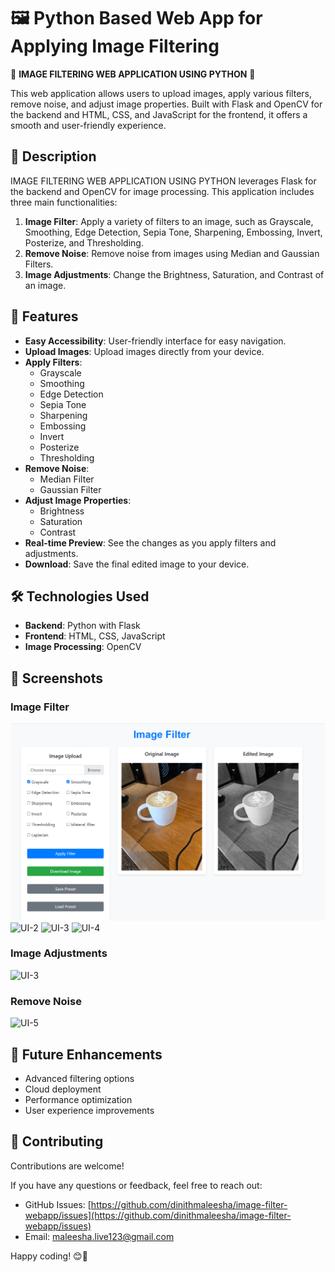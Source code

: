 # 🖼️ Python Based Web App for Applying Image Filtering

🚀 **IMAGE FILTERING WEB APPLICATION USING PYTHON** 🚀

This web application allows users to upload images, apply various filters, remove noise, and adjust image properties. Built with Flask and OpenCV for the backend and HTML, CSS, and JavaScript for the frontend, it offers a smooth and user-friendly experience.

## 📖 Description

IMAGE FILTERING WEB APPLICATION USING PYTHON leverages Flask for the backend and OpenCV for image processing. This application includes three main functionalities:

1. **Image Filter**: Apply a variety of filters to an image, such as Grayscale, Smoothing, Edge Detection, Sepia Tone, Sharpening, Embossing, Invert, Posterize, and Thresholding.
2. **Remove Noise**: Remove noise from images using Median and Gaussian Filters.
3. **Image Adjustments**: Change the Brightness, Saturation, and Contrast of an image.

## 🌟 Features

- **Easy Accessibility**: User-friendly interface for easy navigation.
- **Upload Images**: Upload images directly from your device.
- **Apply Filters**:
  - Grayscale
  - Smoothing
  - Edge Detection
  - Sepia Tone
  - Sharpening
  - Embossing
  - Invert
  - Posterize
  - Thresholding
- **Remove Noise**:
  - Median Filter
  - Gaussian Filter
- **Adjust Image Properties**:
  - Brightness
  - Saturation
  - Contrast
- **Real-time Preview**: See the changes as you apply filters and adjustments.
- **Download**: Save the final edited image to your device.

## 🛠️ Technologies Used

- **Backend**: Python with Flask
- **Frontend**: HTML, CSS, JavaScript
- **Image Processing**: OpenCV

## 📸 Screenshots

### Image Filter
![UI-1](UI/UI_1.png)
![UI-2](UI/UI-2.png)
![UI-3](UI/UI-3.png)
![UI-4](UI/UI-4.png)

### Image Adjustments
![UI-3](UI/UI-5.png)

### Remove Noise
![UI-5](UI/UI-6.png)

## 🚀 Future Enhancements

- Advanced filtering options
- Cloud deployment
- Performance optimization
- User experience improvements

## 🤝 Contributing

Contributions are welcome!

If you have any questions or feedback, feel free to reach out:

- GitHub Issues: [https://github.com/dinithmaleesha/image-filter-webapp/issues](https://github.com/dinithmaleesha/image-filter-webapp/issues)
- Email: maleesha.live123@gmail.com
  

Happy coding! 😊🚀
